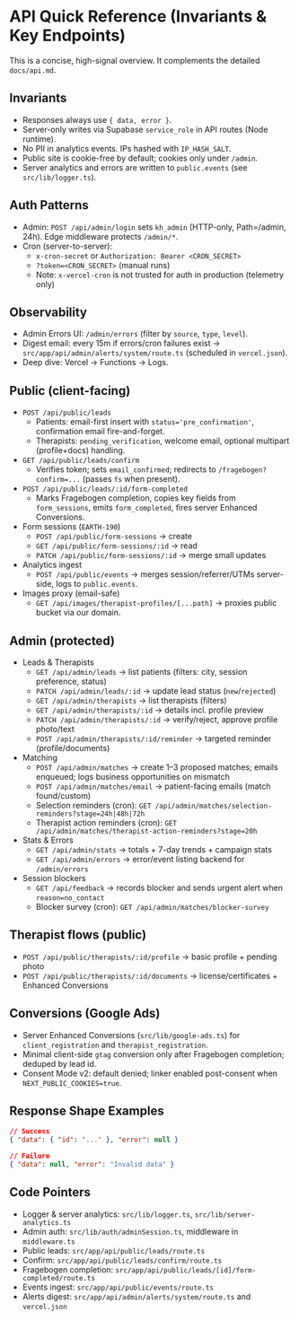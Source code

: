 # API Quick Reference (Invariants & Key Endpoints)

This is a concise, high-signal overview. It complements the detailed `docs/api.md`.

## Invariants
- Responses always use `{ data, error }`.
- Server-only writes via Supabase `service_role` in API routes (Node runtime).
- No PII in analytics events. IPs hashed with `IP_HASH_SALT`.
- Public site is cookie-free by default; cookies only under `/admin`.
- Server analytics and errors are written to `public.events` (see `src/lib/logger.ts`).

## Auth Patterns
- Admin: `POST /api/admin/login` sets `kh_admin` (HTTP-only, Path=/admin, 24h). Edge middleware protects `/admin/*`.
- Cron (server-to-server):
  - `x-cron-secret` or `Authorization: Bearer <CRON_SECRET>`
  - `?token=<CRON_SECRET>` (manual runs)
  - Note: `x-vercel-cron` is not trusted for auth in production (telemetry only)

## Observability
- Admin Errors UI: `/admin/errors` (filter by `source`, `type`, `level`).
- Digest email: every 15m if errors/cron failures exist → `src/app/api/admin/alerts/system/route.ts` (scheduled in `vercel.json`).
- Deep dive: Vercel → Functions → Logs.

## Public (client-facing)
- `POST /api/public/leads`
  - Patients: email-first insert with `status='pre_confirmation'`, confirmation email fire-and-forget.
  - Therapists: `pending_verification`, welcome email, optional multipart (profile+docs) handling.
- `GET /api/public/leads/confirm`
  - Verifies token; sets `email_confirmed`; redirects to `/fragebogen?confirm=...` (passes `fs` when present).
- `POST /api/public/leads/:id/form-completed`
  - Marks Fragebogen completion, copies key fields from `form_sessions`, emits `form_completed`, fires server Enhanced Conversions.
- Form sessions (`EARTH-190`)
  - `POST /api/public/form-sessions` → create
  - `GET /api/public/form-sessions/:id` → read
  - `PATCH /api/public/form-sessions/:id` → merge small updates
- Analytics ingest
  - `POST /api/public/events` → merges session/referrer/UTMs server-side, logs to `public.events`.
- Images proxy (email-safe)
  - `GET /api/images/therapist-profiles/[...path]` → proxies public bucket via our domain.

## Admin (protected)
- Leads & Therapists
  - `GET /api/admin/leads` → list patients (filters: city, session preference, status)
  - `PATCH /api/admin/leads/:id` → update lead status (`new`/`rejected`)
  - `GET /api/admin/therapists` → list therapists (filters)
  - `GET /api/admin/therapists/:id` → details incl. profile preview
  - `PATCH /api/admin/therapists/:id` → verify/reject, approve profile photo/text
  - `POST /api/admin/therapists/:id/reminder` → targeted reminder (profile/documents)
- Matching
  - `POST /api/admin/matches` → create 1–3 proposed matches; emails enqueued; logs business opportunities on mismatch
  - `POST /api/admin/matches/email` → patient-facing emails (match found/custom)
  - Selection reminders (cron): `GET /api/admin/matches/selection-reminders?stage=24h|48h|72h`
  - Therapist action reminders (cron): `GET /api/admin/matches/therapist-action-reminders?stage=20h`
- Stats & Errors
  - `GET /api/admin/stats` → totals + 7-day trends + campaign stats
  - `GET /api/admin/errors` → error/event listing backend for `/admin/errors`
- Session blockers
  - `GET /api/feedback` → records blocker and sends urgent alert when `reason=no_contact`
  - Blocker survey (cron): `GET /api/admin/matches/blocker-survey`

## Therapist flows (public)
- `POST /api/public/therapists/:id/profile` → basic profile + pending photo
- `POST /api/public/therapists/:id/documents` → license/certificates + Enhanced Conversions

## Conversions (Google Ads)
- Server Enhanced Conversions (`src/lib/google-ads.ts`) for `client_registration` and `therapist_registration`.
- Minimal client-side `gtag` conversion only after Fragebogen completion; deduped by lead id.
- Consent Mode v2: default denied; linker enabled post-consent when `NEXT_PUBLIC_COOKIES=true`.

## Response Shape Examples
```json
// Success
{ "data": { "id": "..." }, "error": null }

// Failure
{ "data": null, "error": "Invalid data" }
```

## Code Pointers
- Logger & server analytics: `src/lib/logger.ts`, `src/lib/server-analytics.ts`
- Admin auth: `src/lib/auth/adminSession.ts`, middleware in `middleware.ts`
- Public leads: `src/app/api/public/leads/route.ts`
- Confirm: `src/app/api/public/leads/confirm/route.ts`
- Fragebogen completion: `src/app/api/public/leads/[id]/form-completed/route.ts`
- Events ingest: `src/app/api/public/events/route.ts`
- Alerts digest: `src/app/api/admin/alerts/system/route.ts` and `vercel.json`
